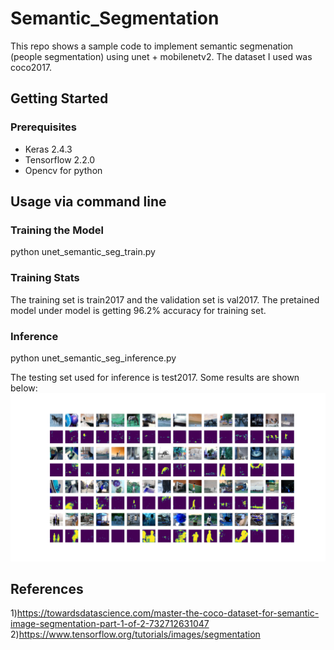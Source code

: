 # Semantic_Segmentation
This repo shows a sample code to implement semantic segmenation (people segmentation) using unet + mobilenetv2.
The dataset I used was coco2017. 


## Getting Started

### Prerequisites
* Keras 2.4.3
* Tensorflow 2.2.0
* Opencv for python


## Usage via command line

### Training the Model 
python unet_semantic_seg_train.py

### Training Stats
The training set is train2017 and the validation set is val2017. The pretained model under model is getting 96.2% accuracy for training set. 

### Inference
python unet_semantic_seg_inference.py

The testing set used for inference is test2017. Some results are shown below:  
![](result.png)


## References
1)https://towardsdatascience.com/master-the-coco-dataset-for-semantic-image-segmentation-part-1-of-2-732712631047
2)https://www.tensorflow.org/tutorials/images/segmentation 
